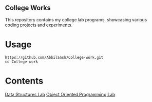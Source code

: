 ## College Works

This repository contains my college lab programs, showcasing various coding projects and experiments.

# Usage
```
https://github.com/Abbilaash/College-work.git
cd College-work
```

# Contents
[Data Structures Lab](https://github.com/Abbilaash/College-work/tree/main/SEM3/DS%20lab)
[Object Oriented Programming Lab](https://github.com/Abbilaash/College-work/tree/main/SEM3/OOP%20lab)
